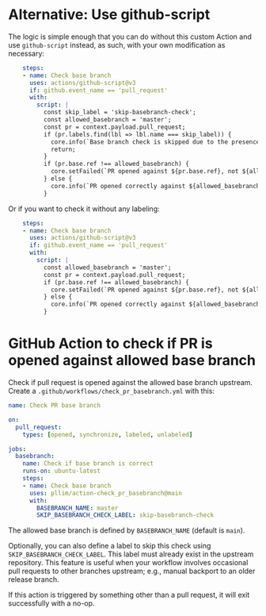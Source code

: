 # Alternative: Use github-script

The logic is simple enough that you can do without this custom Action
and use `github-script` instead, as such, with your own modification
as necessary:

```yaml
    steps:
    - name: Check base branch
      uses: actions/github-script@v3
      if: github.event_name == 'pull_request'
      with:
        script: |
          const skip_label = 'skip-basebranch-check';
          const allowed_basebranch = 'master';
          const pr = context.payload.pull_request;
          if (pr.labels.find(lbl => lbl.name === skip_label)) {
            core.info(`Base branch check is skipped due to the presence of ${skip_label} label`);
            return;
          }
          if (pr.base.ref !== allowed_basebranch) {
            core.setFailed(`PR opened against ${pr.base.ref}, not ${allowed_basebranch}`);
          } else {
            core.info(`PR opened correctly against ${allowed_basebranch}`);
          }
```

Or if you want to check it without any labeling:

```yaml
    steps:
    - name: Check base branch
      uses: actions/github-script@v3
      if: github.event_name == 'pull_request'
      with:
        script: |
          const allowed_basebranch = 'master';
          const pr = context.payload.pull_request;
          if (pr.base.ref !== allowed_basebranch) {
            core.setFailed(`PR opened against ${pr.base.ref}, not ${allowed_basebranch}`);
          } else {
            core.info(`PR opened correctly against ${allowed_basebranch}`);
          }
```

# GitHub Action to check if PR is opened against allowed base branch

Check if pull request is opened against the allowed base branch upstream.
Create a `.github/workflows/check_pr_basebranch.yml` with this:

```yaml
name: Check PR base branch

on:
  pull_request:
    types: [opened, synchronize, labeled, unlabeled]

jobs:
  basebranch:
    name: Check if base branch is correct
    runs-on: ubuntu-latest
    steps:
    - name: Check base branch
      uses: pllim/action-check_pr_basebranch@main
      with:
        BASEBRANCH_NAME: master
        SKIP_BASEBRANCH_CHECK_LABEL: skip-basebranch-check
```

The allowed base branch is defined by `BASEBRANCH_NAME` (default is `main`).

Optionally, you can also define a label to skip this check using
`SKIP_BASEBRANCH_CHECK_LABEL`. This label must already exist in the upstream
repository. This feature is useful when your workflow involves occasional
pull requests to other branches upstream; e.g., manual backport to an older
release branch.

If this action is triggered by something other than a pull request, it
will exit successfully with a no-op.
